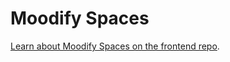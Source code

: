 # Moodify Spaces 

[Learn about Moodify Spaces on the frontend repo](https://github.com/EmmaFrith/moodify-spaces-frontend/tree/main). 